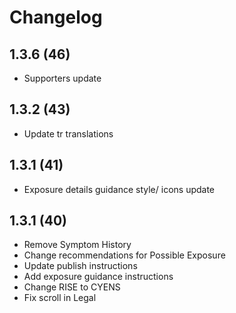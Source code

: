# Changelog

## 1.3.6 (46)
- Supporters update

## 1.3.2 (43)
- Update tr translations

## 1.3.1 (41)
- Exposure details guidance style/ icons update

## 1.3.1 (40)
- Remove Symptom History
- Change recommendations for Possible Exposure
- Update publish instructions
- Add exposure guidance instructions
- Change RISE to CYENS
- Fix scroll in Legal
